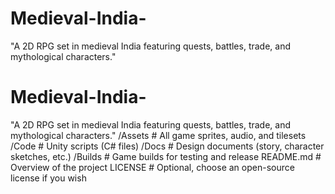 # Medieval-India-
"A 2D RPG set in medieval India featuring quests, battles, trade, and mythological characters."
# Medieval-India-
"A 2D RPG set in medieval India featuring quests, battles, trade, and mythological characters."
/Assets           # All game sprites, audio, and tilesets
/Code             # Unity scripts (C# files)
/Docs             # Design documents (story, character sketches, etc.)
/Builds           # Game builds for testing and release
README.md         # Overview of the project
LICENSE           # Optional, choose an open-source license if you wish
